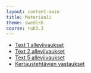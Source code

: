 ```yaml
---
layout: content-main
title: Materiaali
theme: swedish
course: rub3.3
---
```


- [Text 1 alleviivaukset](/media/rub3.3/text1_alleviivaukset.pdf)
- [Text 2 alleviivaukset](/media/rub3.3/text2_alleviivaukset.pdf)
- [Text 5 alleviivaukset](/media/rub3.3/text5_alleviivaukset_oikeat.pdf)
- [Kertaustehtävien vastaukset](/media/rub3.3/pronomini_kertauslauseet.pdf)
